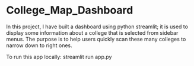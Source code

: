 # College_Map_Dashboard

In this project, I have built a dashboard using python streamlit; it is used to display some information about a college that is selected from sidebar menus. The purpose is to help users quickly scan these many colleges to narrow down to right ones.

To run this app locally: streamlit run app.py
